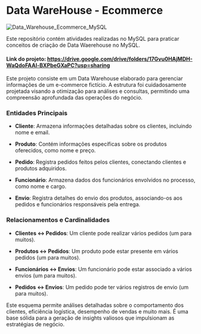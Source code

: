 # Data WareHouse - Ecommerce

![Data_Warehouse_Ecommerce_MySQL](https://github.com/luishenriquebk/data_warehouse_ecommerce/assets/102004702/c4bdfa76-fc57-49dc-a0ba-ab41a145da78)

Este repositório contém atividades realizadas no MySQL para praticar conceitos de criação de Data Waerehouse no MySQL.
#### Link do projeto: https://drive.google.com/drive/folders/17Gvu0HAjMDH-WaQdoFAAl-BXPbeGXaPC?usp=sharing

Este projeto consiste em um Data Warehouse elaborado para gerenciar informações de um e-commerce fictício. A estrutura foi cuidadosamente projetada visando a otimização para análises e consultas, permitindo uma compreensão aprofundada das operações do negócio.

### Entidades Principais

*   **Cliente**: Armazena informações detalhadas sobre os clientes, incluindo nome e email.
    
*   **Produto**: Contém informações específicas sobre os produtos oferecidos, como nome e preço.
    
*   **Pedido**: Registra pedidos feitos pelos clientes, conectando clientes e produtos adquiridos.
    
*   **Funcionário**: Armazena dados dos funcionários envolvidos no processo, como nome e cargo.
    
*   **Envio**: Registra detalhes do envio dos produtos, associando-os aos pedidos e funcionários responsáveis pela entrega.
    

### Relacionamentos e Cardinalidades

*   **Clientes ↔ Pedidos**: Um cliente pode realizar vários pedidos (um para muitos).
    
*   **Produtos ↔ Pedidos**: Um produto pode estar presente em vários pedidos (um para muitos).
    
*   **Funcionários ↔ Envios**: Um funcionário pode estar associado a vários envios (um para muitos).
    
*   **Pedidos ↔ Envios**: Um pedido pode ter vários registros de envio (um para muitos).
    

Este esquema permite análises detalhadas sobre o comportamento dos clientes, eficiência logística, desempenho de vendas e muito mais. É uma base sólida para a geração de insights valiosos que impulsionam as estratégias de negócio.
